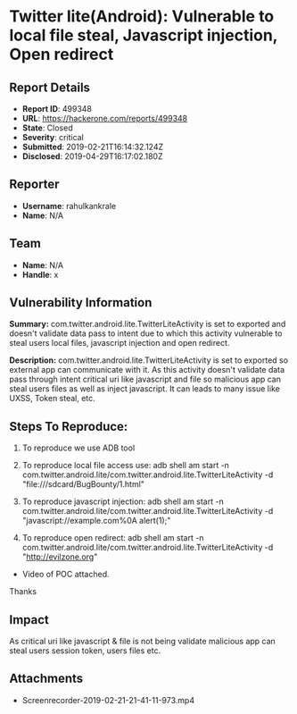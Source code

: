 # Twitter lite(Android): Vulnerable to local file steal, Javascript injection, Open redirect 

## Report Details
- **Report ID**: 499348
- **URL**: https://hackerone.com/reports/499348
- **State**: Closed
- **Severity**: critical
- **Submitted**: 2019-02-21T16:14:32.124Z
- **Disclosed**: 2019-04-29T16:17:02.180Z

## Reporter
- **Username**: rahulkankrale
- **Name**: N/A

## Team
- **Name**: N/A
- **Handle**: x

## Vulnerability Information
**Summary:** com.twitter.android.lite.TwitterLiteActivity is set to exported and doesn't validate data pass to intent due to which this activity vulnerable to steal users local files, javascript injection and open redirect.

**Description:** com.twitter.android.lite.TwitterLiteActivity is set to exported so external app can communicate with it.
As this activity doesn't validate data pass through intent critical uri like javascript and file so malicious app can steal users files as well as inject javascript.
It can leads to many issue like UXSS, Token steal, etc.

## Steps To Reproduce:

  1. To reproduce we use ADB tool

  2. To reproduce local file access use: adb shell am start -n com.twitter.android.lite/com.twitter.android.lite.TwitterLiteActivity -d "file:///sdcard/BugBounty/1.html"

  3. To reproduce javascript injection: adb shell am start -n com.twitter.android.lite/com.twitter.android.lite.TwitterLiteActivity -d "javascript://example.com%0A alert(1);"

  4. To reproduce open redirect: adb shell am start -n com.twitter.android.lite/com.twitter.android.lite.TwitterLiteActivity -d "http://evilzone.org"

 * Video of POC attached.

Thanks

## Impact

As critical uri like javascript & file is not being validate malicious app can steal users session token, users files etc.

## Attachments
- Screenrecorder-2019-02-21-21-41-11-973.mp4
